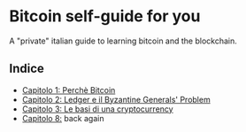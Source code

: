 # Bitcoin self-guide for you
A "private" italian guide to learning bitcoin and the blockchain.

## Indice
+ [Capitolo 1: Perchè Bitcoin](/capitolo1.md)
+ [Capitolo 2: Ledger e il Byzantine Generals' Problem](/capitolo2.md)
+ [Capitolo 3: Le basi di una cryptocurrency](/capitolo3.md)
+ [Capitolo 8:](/capitolo4.md)
back again
